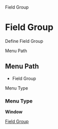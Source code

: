 
Field Group
# Field Group


Define Field Group

Menu Path
## Menu Path



- Field Group

Menu Type
### Menu Type

**Window**


[Field Group](../../window-field-group.md)